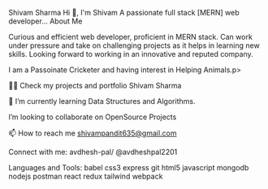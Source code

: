 Shivam Sharma
Hi 👋, I'm Shivam
A passionate full stack [MERN] web developer...
 About Me

Curious and efficient web developer, proficient in MERN stack. Can work under pressure and take on challenging projects as it helps in learning new skills. Looking forward to working in an innovative and reputed company.

I am a Passoinate Cricketer and having interest in Helping Animals.p>

👨‍💻 Check my projects and portfolio Shivam Sharma

🌱 I’m currently learning Data Structures and Algorithms.

 I’m looking to collaborate on OpenSource Projects

📫 How to reach me shivampandit635@gmail.com

Connect with me:
avdhesh-pal/ @avdheshpal2201

Languages and Tools:
babel css3 express git html5 javascript mongodb nodejs postman react redux tailwind webpack
